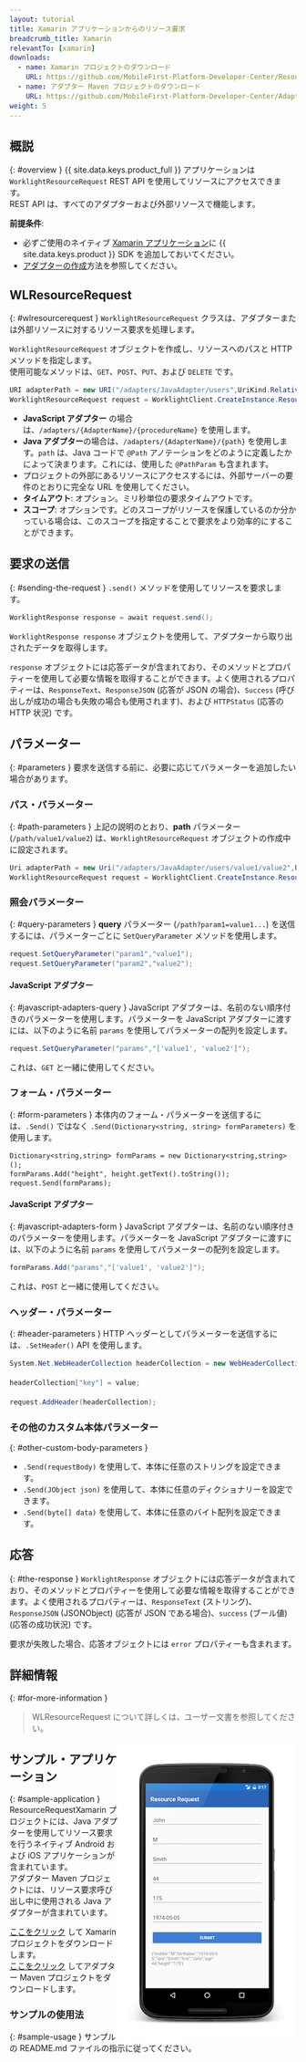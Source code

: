 ```yaml
---
layout: tutorial
title: Xamarin アプリケーションからのリソース要求
breadcrumb_title: Xamarin
relevantTo: [xamarin]
downloads:
  - name: Xamarin プロジェクトのダウンロード
    URL: https://github.com/MobileFirst-Platform-Developer-Center/ResourceRequestXamarin/tree/release80
  - name: アダプター Maven プロジェクトのダウンロード
    URL: https://github.com/MobileFirst-Platform-Developer-Center/Adapters/tree/release80
weight: 5
---
```

<!-- NLS_CHARSET=UTF-8 -->
## 概説
{: #overview }
{{ site.data.keys.product_full }} アプリケーションは `WorklightResourceRequest` REST API を使用してリソースにアクセスできます。  
REST API は、すべてのアダプターおよび外部リソースで機能します。

**前提条件**:

- 必ずご使用のネイティブ [Xamarin アプリケーション](../../sdk/xamarin/)に {{ site.data.keys.product }} SDK を追加しておいてください。
- [アダプターの作成](../../../adapters/creating-adapters/)方法を参照してください。

## WLResourceRequest
{: #wlresourcerequest }
`WorklightResourceRequest` クラスは、アダプターまたは外部リソースに対するリソース要求を処理します。

 `WorklightResourceRequest` オブジェクトを作成し、リソースへのパスと HTTP メソッドを指定します。  
使用可能なメソッドは、`GET`、`POST`、`PUT`、および `DELETE` です。

```cs
URI adapterPath = new URI("/adapters/JavaAdapter/users",UriKind.Relative);
WorklightResourceRequest request = WorklightClient.CreateInstance.ResourceRequest(adapterPath,"GET");
```

* **JavaScript アダプター** の場合は、`/adapters/{AdapterName}/{procedureName}` を使用します。
* **Java アダプター**の場合は、`/adapters/{AdapterName}/{path}` を使用します。`path` は、Java コードで `@Path` アノテーションをどのように定義したかによって決まります。これには、使用した `@PathParam` も含まれます。
* プロジェクトの外部にあるリソースにアクセスするには、外部サーバーの要件のとおりに完全な URL を使用してください。
* **タイムアウト**: オプション。ミリ秒単位の要求タイムアウトです。
* **スコープ**: オプションです。どのスコープがリソースを保護しているのか分かっている場合は、このスコープを指定することで要求をより効率的にすることができます。

## 要求の送信
{: #sending-the-request }
`.send()` メソッドを使用してリソースを要求します。

```cs
WorklightResponse response = await request.send();
```

`WorklightResponse response` オブジェクトを使用して、アダプターから取り出されたデータを取得します。

`response` オブジェクトには応答データが含まれており、そのメソッドとプロパティーを使用して必要な情報を取得することができます。よく使用されるプロパティーは、`ResponseText`、`ResponseJSON` (応答が JSON の場合)、`Success` (呼び出しが成功の場合も失敗の場合も使用されます)、および `HTTPStatus` (応答の HTTP 状況) です。

## パラメーター
{: #parameters }
要求を送信する前に、必要に応じてパラメーターを追加したい場合があります。

### パス・パラメーター
{: #path-parameters }
上記の説明のとおり、**path** パラメーター (`/path/value1/value2`) は、`WorklightResourceRequest` オブジェクトの作成中に設定されます。

```cs
Uri adapterPath = new Uri("/adapters/JavaAdapter/users/value1/value2",UriKind.Relative);
WorklightResourceRequest request = WorklightClient.CreateInstance.ResourceRequest(adapterPath,"GET");
```

### 照会パラメーター
{: #query-parameters }
**query** パラメーター (`/path?param1=value1...`) を送信するには、パラメーターごとに `SetQueryParameter` メソッドを使用します。

```cs
request.SetQueryParameter("param1","value1");
request.SetQueryParameter("param2","value2");
```

#### JavaScript アダプター
{: #javascript-adapters-query }
JavaScript アダプターは、名前のない順序付きのパラメーターを使用します。パラメーターを JavaScript アダプターに渡すには、以下のように名前 `params` を使用してパラメーターの配列を設定します。

```cs
request.SetQueryParameter("params","['value1', 'value2']");
```

これは、`GET` と一緒に使用してください。

### フォーム・パラメーター
{: #form-parameters }
本体内のフォーム・パラメーターを送信するには、`.Send()` ではなく `.Send(Dictionary<string, string> formParameters)` を使用します。  

```cshrap
Dictionary<string,string> formParams = new Dictionary<string,string>();
formParams.Add("height", height.getText().toString());
request.Send(formParams);
```   

#### JavaScript アダプター
{: #javascript-adapters-form }
JavaScript アダプターは、名前のない順序付きのパラメーターを使用します。パラメーターを JavaScript アダプターに渡すには、以下のように名前 `params` を使用してパラメーターの配列を設定します。

```cs
formParams.Add("params","['value1', 'value2']");
```

これは、`POST` と一緒に使用してください。

### ヘッダー・パラメーター
{: #header-parameters }
HTTP ヘッダーとしてパラメーターを送信するには、`.SetHeader()` API を使用します。

```cs
System.Net.WebHeaderCollection headerCollection = new WebHeaderCollection();

headerCollection["key"] = value;

request.AddHeader(headerCollection);
```

### その他のカスタム本体パラメーター
{: #other-custom-body-parameters }
- `.Send(requestBody)` を使用して、本体に任意のストリングを設定できます。
- `.Send(JObject json)` を使用して、本体に任意のディクショナリーを設定できます。
- `.Send(byte[] data)` を使用して、本体に任意のバイト配列を設定できます。

## 応答
{: #the-response }
`WorklightResponse` オブジェクトには応答データが含まれており、そのメソッドとプロパティーを使用して必要な情報を取得することができます。よく使用されるプロパティーは、`ResponseText` (ストリング)、`ResponseJSON` (JSONObject) (応答が JSON である場合)、`success` (ブール値) (応答の成功状況) です。

要求が失敗した場合、応答オブジェクトには `error` プロパティーも含まれます。

## 詳細情報
{: #for-more-information }
> WLResourceRequest について詳しくは、ユーザー文書を参照してください。

<img alt="サンプル・アプリケーションのイメージ" src="resource-request-success-xamarin.png" style="float:right"/>

## サンプル・アプリケーション
{: #sample-application }
ResourceRequestXamarin プロジェクトには、Java アダプターを使用してリソース要求を行うネイティブ Android および iOS アプリケーションが含まれています。  
アダプター Maven プロジェクトには、リソース要求呼び出し中に使用される Java アダプターが含まれています。

[ここをクリック](https://github.com/MobileFirst-Platform-Developer-Center/ResourceRequestXamarin/tree/release80) して Xamarin プロジェクトをダウンロードします。  
[ここをクリック](https://github.com/MobileFirst-Platform-Developer-Center/Adapters/tree/release80) してアダプター Maven プロジェクトをダウンロードします。

### サンプルの使用法
{: #sample-usage }
サンプルの README.md ファイルの指示に従ってください。
